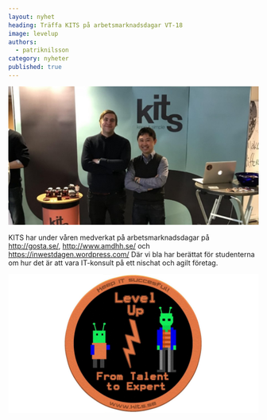 ```yaml
---
layout: nyhet
heading: Träffa KITS på arbetsmarknadsdagar VT-18
image: levelup
authors:
  - patriknilsson
category: nyheter
published: true
---
```


![](/images/nyheter/arbetsmarknad2018.jpg "float-left")

KITS har under våren medverkat på arbetsmarknadsdagar på <http://gosta.se/>, <http://www.amdhh.se/> och <https://inwestdagen.wordpress.com/> Där vi bla har berättat för studenterna om hur det är att vara IT-konsult på ett nischat och agilt företag.

![](/images/nyheter/levelup.jpg "float-left")